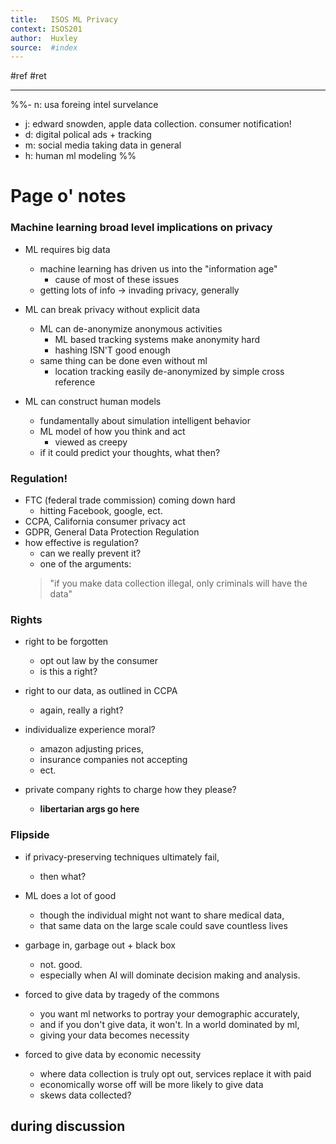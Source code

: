 ```yaml
---
title:   ISOS ML Privacy
context: ISOS201
author:  Huxley
source:  #index
---
```


#ref #ret 

---

%%- n: usa foreing intel survelance
- j: edward snowden, apple data collection. consumer notification!
- d: digital polical ads + tracking
- m: social media taking data in general
- h: human ml modeling
%%

# Page o' notes

### Machine learning broad level implications on privacy

- ML requires big data
	- machine learning has driven us into the "information age"
		- cause of most of these issues
	- getting lots of info -> invading privacy, generally
	
- ML can break privacy without explicit data
	- ML can de-anonymize anonymous activities
		- ML based tracking systems make anonymity hard
		- hashing ISN'T good enough
	- same thing can be done even without ml
		- location tracking easily de-anonymized by simple cross reference
		
- ML can construct human models
	- fundamentally about simulation intelligent behavior
	- ML model of how you think and act
		- viewed as creepy
	- if it could predict your thoughts, what then?

### Regulation!

- FTC (federal trade commission) coming down hard
	- hitting Facebook, google, ect.
- CCPA, California consumer privacy act
- GDPR, General Data Protection Regulation
- how effective is regulation? 
	- can we really prevent it?
	- one of the arguments: 
	> "if you make data collection illegal, only criminals will have the data"

### Rights

- right to be forgotten
	- opt out law by the consumer
	- is this a right?
	
- right to our data, as outlined in CCPA
	- again, really a right?
	
- individualize experience moral?
	- amazon adjusting prices,
	- insurance companies not accepting 
	- ect. 

- private company rights to charge how they please?
	- **libertarian args go here**

### Flipside

- if privacy-preserving techniques ultimately fail, 
	- then what?
	
- ML does a lot of good
	- though the individual might not want to share medical data,
	- that same data on the large scale could save countless lives

- garbage in, garbage out + black box
	- not. good. 
	- especially when AI will dominate decision making and analysis.

- forced to give data by tragedy of the commons
	- you want ml networks to portray your demographic accurately,
	- and if you don't give data, it won't. In a world dominated by ml,
	- giving your data becomes necessity

- forced to give data by economic necessity
	- where data collection is truly opt out, services replace it with paid
	- economically worse off will be more likely to give data
	- skews data collected? 

## during discussion




















